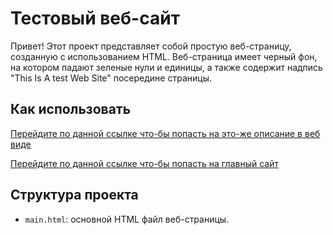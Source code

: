 # Тестовый веб-сайт

Привет! Этот проект представляет собой простую веб-страницу, созданную с использованием HTML. Веб-страница имеет черный фон, на котором падают зеленые нули и единицы, а также содержит надпись "This Is A test Web Site" посередине страницы.

## Как использовать
[Перейдите по данной ссылке что-бы попасть на это-же описание в веб виде](https://nicknameroot.github.io/Test_Web_Site/)

[Перейдите по данной ссылке что-бы попасть на главный сайт](https://nicknameroot.github.io/Test_Web_Site/main.html)

## Структура проекта

- `main.html`: основной HTML файл веб-страницы.
